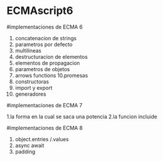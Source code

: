 # ECMAscript6

#implementaciones de ECMA 6

1. concatenacion de strings
2. parametros por defecto
3. multilineas
4. destructuracion de elementos
7. elementos de propagacion
8. parametros de objetos
9. arrows functions
10.promesas
11. constructoras
12. import y export
13. generadores 

#implementaciones de ECMA 7

1.la forma en la cual se saca una potencia
2.la funcion incluide

#implementaciones de ECMA 8

1. object.entries /.values
2. async await
3. padding